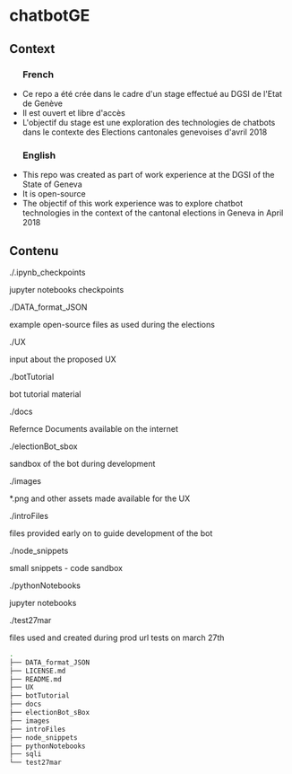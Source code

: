 # chatbotGE

## Context

<ul>

### French

<li>Ce repo a été crée dans le cadre d'un stage effectué au DGSI de l'Etat de Genève</li>
<li>Il est ouvert et libre d'accès</li>
<li>L'objectif du stage est une exploration des technologies de chatbots dans le contexte des Elections cantonales genevoises d'avril 2018</li>

### English

<li>This repo was created as part of work experience at the DGSI of the State of Geneva</li>
<li>It is open-source</li>
<li>The objectif of this work experience was to explore chatbot technologies in the context of the cantonal elections in Geneva in April 2018</li>
</ul>

## Contenu

./.ipynb_checkpoints

jupyter notebooks checkpoints

./DATA_format_JSON

example open-source files as used during the elections

./UX

input about the proposed UX

./botTutorial

bot tutorial material

./docs

Refernce Documents available on the internet

./electionBot_sbox

sandbox of the bot during development

./images

*.png and other assets made available for the UX

./introFiles

files provided early on to guide development of the bot

./node_snippets

small snippets - code sandbox

./pythonNotebooks

jupyter notebooks

./test27mar

files used and created during prod url tests on march 27th


```bash
.
├── DATA_format_JSON
├── LICENSE.md
├── README.md
├── UX
├── botTutorial
├── docs
├── electionBot_sBox
├── images
├── introFiles
├── node_snippets
├── pythonNotebooks
├── sqli
└── test27mar
```